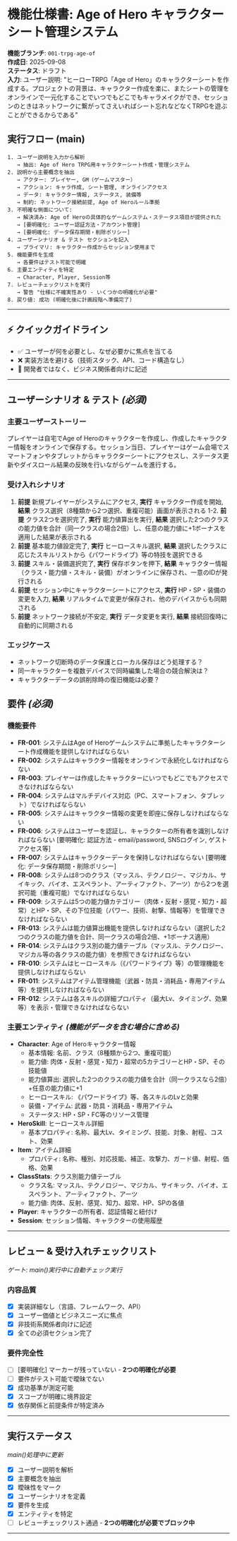 # 機能仕様書: Age of Hero キャラクターシート管理システム

**機能ブランチ**: `001-trpg-age-of`  
**作成日**: 2025-09-08  
**ステータス**: ドラフト  
**入力**: ユーザー説明: "ヒーローTRPG「Age of Hero」のキャラクターシートを作成する。プロジェクトの背景は、キャラクター作成を楽に、またシートの管理をオンラインで一元化することでいつでもどこでもキャラメイクができ、セッションのときはネットワークに繋がってさえいればシート忘れなどなくTRPGを遊ぶことができるからである"

## 実行フロー (main)
```
1. ユーザー説明を入力から解析
   → 抽出: Age of Hero TRPG用キャラクターシート作成・管理システム
2. 説明から主要概念を抽出
   → アクター: プレイヤー, GM（ゲームマスター）
   → アクション: キャラ作成, シート管理, オンラインアクセス
   → データ: キャラクター情報, ステータス, 装備等
   → 制約: ネットワーク接続前提, Age of Heroルール準拠
3. 不明確な側面について:
   → 解決済み: Age of Heroの具体的なゲームシステム・ステータス項目が提供された
   → [要明確化: ユーザー認証方法・アカウント管理]
   → [要明確化: データ保存期間・削除ポリシー]
4. ユーザーシナリオ & テスト セクションを記入
   → プライマリ: キャラクター作成からセッション使用まで
5. 機能要件を生成
   → 各要件はテスト可能で明確
6. 主要エンティティを特定
   → Character, Player, Session等
7. レビューチェックリストを実行
   → 警告 "仕様に不確実性あり - いくつかの明確化が必要"
8. 戻り値: 成功 (明確化後に計画段階へ準備完了)
```

---

## ⚡ クイックガイドライン
- ✅ ユーザーが何を必要とし、なぜ必要かに焦点を当てる
- ❌ 実装方法を避ける（技術スタック、API、コード構造なし）
- 👥 開発者ではなく、ビジネス関係者向けに記述

---

## ユーザーシナリオ & テスト *(必須)*

### 主要ユーザーストーリー
プレイヤーは自宅でAge of Heroのキャラクターを作成し、作成したキャラクター情報をオンラインで保存する。セッション当日、プレイヤーはゲーム会場でスマートフォンやタブレットからキャラクターシートにアクセスし、ステータス更新やダイスロール結果の反映を行いながらゲームを進行する。

### 受け入れシナリオ
1. **前提** 新規プレイヤーがシステムにアクセス, **実行** キャラクター作成を開始, **結果** クラス選択（8種類から2つ選択、重複可能）画面が表示される
1-2. **前提** クラス2つを選択完了, **実行** 能力値算出を実行, **結果** 選択した2つのクラスの能力値を合計（同一クラスの場合2倍）し、任意の能力値に+1ボーナスを適用した結果が表示される
2. **前提** 基本能力値設定完了, **実行** ヒーロースキル選択, **結果** 選択したクラスに応じたスキルリストから《パワードライブ》等の特技を選択できる
3. **前提** スキル・装備選択完了, **実行** 保存ボタンを押下, **結果** キャラクター情報（クラス・能力値・スキル・装備）がオンラインに保存され、一意のIDが発行される
4. **前提** セッション中にキャラクターシートにアクセス, **実行** HP・SP・装備の変更を入力, **結果** リアルタイムで変更が保存され、他のデバイスからも同期される
5. **前提** ネットワーク接続が不安定, **実行** データ変更を実行, **結果** 接続回復時に自動的に同期される

### エッジケース
- ネットワーク切断時のデータ保護とローカル保存はどう処理する？
- 同一キャラクターを複数デバイスで同時編集した場合の競合解決は？
- キャラクターデータの誤削除時の復旧機能は必要？

## 要件 *(必須)*

### 機能要件
- **FR-001**: システムはAge of Heroゲームシステムに準拠したキャラクターシート作成機能を提供しなければならない
- **FR-002**: システムはキャラクター情報をオンラインで永続化しなければならない  
- **FR-003**: プレイヤーは作成したキャラクターにいつでもどこでもアクセスできなければならない
- **FR-004**: システムはマルチデバイス対応（PC、スマートフォン、タブレット）でなければならない
- **FR-005**: システムはキャラクター情報の変更を即座に保存しなければならない
- **FR-006**: システムはユーザーを認証し、キャラクターの所有者を識別しなければならない [要明確化: 認証方法 - email/password, SNSログイン, ゲストアクセス等]
- **FR-007**: システムはキャラクターデータを保持しなければならない [要明確化: データ保存期間・削除ポリシー]
- **FR-008**: システムは8つのクラス（マッスル、テクノロジー、マジカル、サイキック、バイオ、エスペラント、アーティファクト、アーツ）から2つを選択可能（重複可能）でなければならない
- **FR-009**: システムは5つの能力値カテゴリー（肉体・反射・感覚・知力・超常）とHP・SP、その下位技能（パワー、技術、射撃、情報等）を管理できなければならない
- **FR-013**: システムは能力値算出機能を提供しなければならない（選択した2つのクラスの能力値を合計、同一クラスの場合2倍、+1ボーナス適用）
- **FR-014**: システムはクラス別の能力値テーブル（マッスル、テクノロジー、マジカル等の各クラスの能力値）を参照できなければならない
- **FR-010**: システムはヒーロースキル（《パワードライブ》等）の管理機能を提供しなければならない
- **FR-011**: システムはアイテム管理機能（武器・防具・消耗品・専用アイテム等）を提供しなければならない
- **FR-012**: システムは各スキルの詳細プロパティ（最大Lv、タイミング、効果等）を表示・管理できなければならない

### 主要エンティティ *(機能がデータを含む場合に含める)*
- **Character**: Age of Heroキャラクター情報
  - 基本情報: 名前、クラス（8種類から2つ、重複可能）
  - 能力値: 肉体・反射・感覚・知力・超常の5カテゴリーとHP・SP、その技能値
  - 能力値算出: 選択した2つのクラスの能力値を合計（同一クラスなら2倍）+任意の能力値に+1
  - ヒーロースキル: 《パワードライブ》等、各スキルのLvと効果
  - 装備・アイテム: 武器・防具・消耗品・専用アイテム
  - ステータス: HP・SP・FC等のリソース管理
- **HeroSkill**: ヒーロースキル詳細
  - 基本プロパティ: 名称、最大Lv、タイミング、技能、対象、射程、コスト、効果
- **Item**: アイテム詳細
  - プロパティ: 名称、種別、対応技能、補正、攻撃力、ガード値、射程、価格、効果
- **ClassStats**: クラス別能力値テーブル
  - クラス名: マッスル、テクノロジー、マジカル、サイキック、バイオ、エスペラント、アーティファクト、アーツ
  - 能力値: 肉体、反射、感覚、知力、超常、HP、SPの各値
- **Player**: キャラクターの所有者、認証情報と紐付け
- **Session**: セッション情報、キャラクターの使用履歴

---

## レビュー & 受け入れチェックリスト
*ゲート: main()実行中に自動チェック実行*

### 内容品質
- [x] 実装詳細なし（言語、フレームワーク、API）
- [x] ユーザー価値とビジネスニーズに焦点
- [x] 非技術系関係者向けに記述
- [x] 全ての必須セクション完了

### 要件完全性
- [ ] [要明確化] マーカーが残っていない - **2つの明確化が必要**
- [ ] 要件がテスト可能で曖昧でない  
- [x] 成功基準が測定可能
- [x] スコープが明確に境界設定
- [x] 依存関係と前提条件が特定済み

---

## 実行ステータス
*main()処理中に更新*

- [x] ユーザー説明を解析
- [x] 主要概念を抽出
- [x] 曖昧性をマーク
- [x] ユーザーシナリオを定義
- [x] 要件を生成
- [x] エンティティを特定
- [ ] レビューチェックリスト通過 - **2つの明確化が必要でブロック中**

---